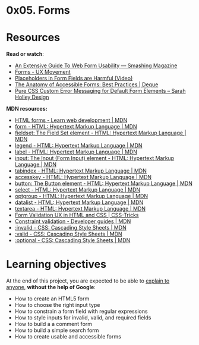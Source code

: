# 0x05. Forms

# **Resources**

**Read or watch**:

- [An Extensive Guide To Web Form Usability — Smashing Magazine](https://intranet.hbtn.io/rltoken/L7JpxWt0F5VsUtwsDGaJYg)
- [Forms - UX Movement](https://intranet.hbtn.io/rltoken/FaOz7GkGRSnrlYKL91sWYQ)
- [Placeholders in Form Fields are Harmful (Video)](https://intranet.hbtn.io/rltoken/kkI4hp8L2xriaBiZ4aay5g)
- [The Anatomy of Accessible Forms: Best Practices | Deque](https://intranet.hbtn.io/rltoken/Suk4Imd1PwQWQfMARmUyOg)
- [Pure CSS Custom Error Messaging for Default Form Elements – Sarah Holley Design](https://intranet.hbtn.io/rltoken/mt7GbkQzlwq86rGgLXuKug)

**MDN resources:**

- [HTML forms - Learn web development | MDN](https://intranet.hbtn.io/rltoken/FqmevqAf9FQJTCLzWHkR1g)
- [form - HTML: Hypertext Markup Language | MDN](https://intranet.hbtn.io/rltoken/SSy7rj0I3adIOAdQYHZlTg)
- [fieldset: The Field Set element - HTML: Hypertext Markup Language | MDN](https://intranet.hbtn.io/rltoken/Dei_L42fLRZU_AJ6ZrEHYQ)
- [legend - HTML: Hypertext Markup Language | MDN](https://intranet.hbtn.io/rltoken/ZkZo0GMrr0swRR5qOAbZpA)
- [label - HTML: Hypertext Markup Language | MDN](https://intranet.hbtn.io/rltoken/riHRpJYmDTPKnhEnmim8Og)
- [input: The Input (Form Input) element - HTML: Hypertext Markup Language | MDN](https://intranet.hbtn.io/rltoken/I-tvtRp2hlUSVkdNVuOkzQ)
- [tabindex - HTML: Hypertext Markup Language | MDN](https://intranet.hbtn.io/rltoken/IVNFtpOTz5HH2hhPVirm1w)
- [accesskey - HTML: Hypertext Markup Language | MDN](https://intranet.hbtn.io/rltoken/hpkb0GWg6d58CT3VbJBYUA)
- [button: The Button element - HTML: Hypertext Markup Language | MDN](https://intranet.hbtn.io/rltoken/lWIyMaHK4ZXYyIftpFkydQ)
- [select - HTML: Hypertext Markup Language | MDN](https://intranet.hbtn.io/rltoken/yW_Ov-o5Z5-WHRqOH1yrWQ)
- [optgroup - HTML: Hypertext Markup Language | MDN](https://intranet.hbtn.io/rltoken/fd435kOSi_vDQuxS9C_hzQ)
- [datalist - HTML: Hypertext Markup Language | MDN](https://intranet.hbtn.io/rltoken/9zHNcNs_TijZGoXlSPE6UQ)
- [textarea - HTML: Hypertext Markup Language | MDN](https://intranet.hbtn.io/rltoken/ZI43Ei3OIRGmi0fdEm-Wfg)
- [Form Validation UX in HTML and CSS | CSS-Tricks](https://intranet.hbtn.io/rltoken/Wbg54wi7RUJX2_y7hrw6dQ)
- [Constraint validation - Developer guides | MDN](https://intranet.hbtn.io/rltoken/4jC9dQkx3ZT3yKR3hB8-vw)
- [:invalid - CSS: Cascading Style Sheets | MDN](https://intranet.hbtn.io/rltoken/7h8uLLpM8WxMQS7t6aAk7Q)
- [:valid - CSS: Cascading Style Sheets | MDN](https://intranet.hbtn.io/rltoken/UKXa7S-Q_saLWXgrJeFRNg)
- [:optional - CSS: Cascading Style Sheets | MDN](https://intranet.hbtn.io/rltoken/Yw2FK8PGHmv5jgF8BOKJ9w)

# **Learning objectives**

At the end of this project, you are expected to be able to [explain to anyone](https://intranet.hbtn.io/rltoken/NUqw6EB7Z_757dU3CxETUQ), **without the help of Google**:

- How to create an HTML5 form
- How to choose the right input type
- How to constrain a form field with regular expressions
- How to style inputs for invalid, valid, and required fields
- How to build a a comment form
- How to build a simple search form
- How to create usable and accessible forms
